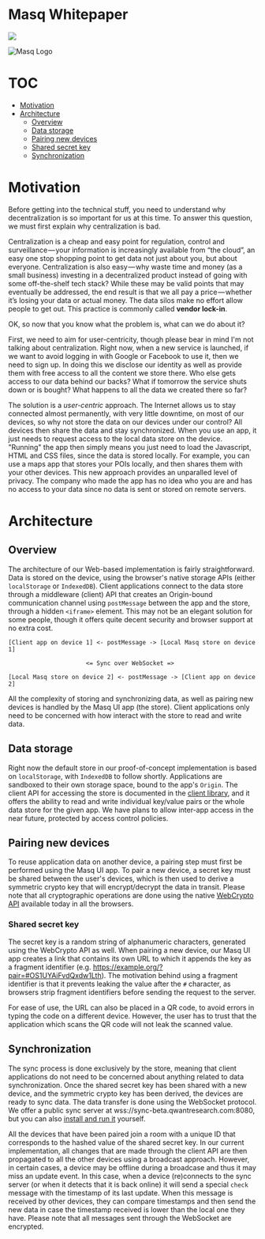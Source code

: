 # Masq Whitepaper

[![](https://img.shields.io/badge/project-Masq-7C4DFF.svg?style=flat-square)](https://github.com/QwantResearch/masq-store)

![Masq Logo](https://i.imgur.com/qZ3dq0Q.png)

# TOC

  * [Motivation](#motivation)
  * [Architecture](#architecture)
    * [Overview](#overview)
    * [Data storage](#data-storage)
    * [Pairing new devices](#pairing-new-devices)
    * [Shared secret key](#shared-secret-key)
    * [Synchronization](#synchronization)


# Motivation

Before getting into the technical stuff, you need to understand why decentralization is so important for us at this time. To answer this question, we must first explain why centralization is bad.

Centralization is a cheap and easy point for regulation, control and surveillance — your information is increasingly available from “the cloud”, an easy one stop shopping point to get data not just about you, but about everyone. Centralization is also easy — why waste time and money (as a small business) investing in a decentralized product instead of going with some off-the-shelf tech stack? While these may be valid points that may eventually be addressed, the end result is that we all pay a price — whether it’s losing your data or actual money. The data silos make no effort allow people to get out. This practice is commonly called **vendor lock-in**.

OK, so now that you know what the problem is, what can we do about it?

First, we need to aim for user-centricity, though please bear in mind I'm not talking about centralization. Right now, when a new service is launched, if we want to avoid logging in with Google or Facebook to use it, then we need to sign up. In doing this we disclose our identity as well as provide them with free access to all the content we store there. Who else gets access to our data behind our backs? What if tomorrow the service shuts down or is bought? What happens to all the data we created there so far?

The solution is a *user-centric* approach. The Internet allows us to stay connected almost permanently, with very little downtime, on most of our devices, so why not store the data on our devices under our control? All devices then share the data and stay synchronized. When you use an app, it just needs to request access to the local data store on the device. "Running" the app then simply means you just need to load the Javascript, HTML and CSS files, since the data is stored locally. For example, you can use a maps app that stores your POIs locally, and then shares them with your other devices. This new approach provides an unparalled level of privacy. The company who made the app has no idea who you are and has no access to your data since no data is sent or stored on remote servers.


# Architecture

## Overview
The architecture of our Web-based implementation is fairly straightforward. Data is stored on the device, using the browser's native storage APIs (either `localStorage` or `IndexedDB`). Client applications connect to the data store through a middleware (client) API that creates an Origin-bound communication channel using `postMessage` between the app and the store, through a hidden `<iframe>` element. This may not be an elegant solution for some people, though it offers quite decent security and browser support at no extra cost.


    [Client app on device 1] <- postMessage -> [Local Masq store on device 1] 

                          <= Sync over WebSocket =>

    [Local Masq store on device 2] <- postMessage -> [Client app on device 2]

All the complexity of storing and synchronizing data, as well as pairing new devices is handled by the Masq UI app (the store). Client applications only need to be concerned with how interact with the store to read and write data.

## Data storage
Right now the default store in our proof-of-concept implementation is based on `localStorage`, with `IndexedDB` to follow shortly. Applications are sandboxed to their own storage space, bound to the app's `Origin`. The client API for accessing the store is documented in the [client library](https://github.com/QwantResearch/masq-client), and it offers the ability to read and write individual key/value pairs or the whole data store for the given app. We have plans to allow inter-app access in the near future, protected by access control policies.


## Pairing new devices
To reuse application data on another device, a pairing step must first be performed using the Masq UI app. To pair a new device, a secret key must be shared between the user's devices, which is then used to derive a symmetric crypto key that will encrypt/decrypt the data in transit. Please note that all cryptographic operations are done using the native [WebCrypto API](https://www.w3.org/TR/WebCryptoAPI/) available today in all the browsers.

### Shared secret key
The secret key is a random string of alphanumeric characters, generated using the WebCrypto API as well. When pairing a new device, our Masq UI app creates a link that contains its own URL to which it appends the key as a fragment identifier (e.g. https://example.org/?pair=#OS1UYAiFvdQxdw1Lth). The motivation behind using a fragment identifier is that it prevents leaking the value after the `#` character, as browsers strip fragment identifiers before sending the request to the server.

For ease of use, the URL can also be placed in a QR code, to avoid errors in typing the code on a different device. However, the user has to trust that the application which scans the QR code will not leak the scanned value.

## Synchronization
The sync process is done exclusively by the store, meaning that client applications do not need to be concerned about anything related to data synchronization. Once the shared secret key has been shared with a new device, and the symmetric crypto key has been derived, the devices are ready to sync data. The data transfer is done using the WebSocket protocol. We offer a public sync server at wss://sync-beta.qwantresearch.com:8080, but you can also [install and run it](https://github.com/QwantResearch/masq-syncserver) yourself.

All the devices that have been paired join a room with a unique ID that corresponds to the hashed value of the shared secret key. In our current implementation, all changes that are made through the client API are then propagated to all the other devices using a broadcast approach. However, in certain cases, a device may be offline during a broadcase and thus it may miss an update event. In this case, when a device (re)connects to the sync server (or when it detects that it is back online) it will send a special `check` message with the timestamp of its last update. When this message is received by other devices, they can compare timestamps and then send the new data in case the timestamp received is lower than the local one they have. Please note that all messages sent through the WebSocket are encrypted.